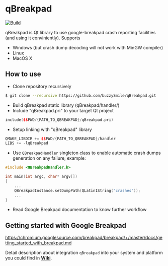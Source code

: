 # qBreakpad

[![Build](https://github.com/kartaris/qBreakpad/actions/workflows/main.yml/badge.svg)](https://github.com/kartaris/qBreakpad/actions/workflows/main.yml)

qBreakpad is Qt library to use google-breakpad crash reporting facilities (and using it conviniently).
Supports
* Windows (but crash dump decoding will not work with MinGW compiler)
* Linux
* MacOS X

How to use
----------------
* Clone repository recursively
```bash
$ git clone --recursive https://github.com/buzzySmile/qBreakpad.git
```
* Build qBreakpad static library (qBreakpad/handler/)
* Include "qBreakpad.pri" to your target Qt project
```c++
include($$PWD/{PATH_TO_QBREAKPAD}/qBreakpad.pri)
```
* Setup linking with "qBreakpad" library
```c++
QMAKE_LIBDIR += $$PWD/{PATH_TO_QBREAKPAD}/handler
LIBS += -lqBreakpad
```
* Use ```QBreakpadHandler``` singleton class to enable automatic crash dumps generation on any failure; example:
```c++
#include <QBreakpadHandler.h>

int main(int argc, char* argv[])
{
    ...
    QBreakpadInstance.setDumpPath(QLatin1String("crashes"));
    ...
}
```
* Read Google Breakpad documentation to know further workflow

Getting started with Google Breakpad
----------------
https://chromium.googlesource.com/breakpad/breakpad/+/master/docs/getting_started_with_breakpad.md

Detail description about integration `qBreakpad` into your system and platform you could find in **[Wiki](https://github.com/buzzySmile/qBreakpad/wiki)**.
